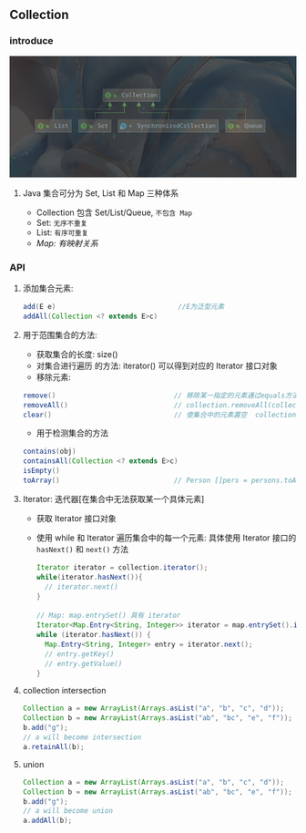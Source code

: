 ## Collection

### introduce

![avatar](/static/image/java/javase-collection-struct.png)

1. Java 集合可分为 Set, List 和 Map 三种体系

   - Collection 包含 Set/List/Queue, `不包含 Map`
   - Set: `无序不重复`
   - List: `有序可重复`
   - _Map: 有映射关系_

### API

1. 添加集合元素:

   ```java
   add(E e)                              //E为泛型元素
   addAll(Collection <? extends E>c)
   ```

2. 用于范围集合的方法:

   - 获取集合的长度: size()
   - 对集合进行遍历 的方法: iterator() 可以得到对应的 Iterator 接口对象
   - 移除元素:

   ```java
   remove()                             // 移除某一指定的元素通过equals方法来判断要移除的元素是否在集合中, 以及是否移除成功
   removeAll()                          // collection.removeAll(collection);
   clear()                              // 使集合中的元素置空  collection.clear();
   ```

   - 用于检测集合的方法

   ```java
   contains(obj)
   containsAll(Collection <? extends E>c)
   isEmpty()
   toArray()                            // Person []pers = persons.toArray(new Person[0]);
   ```

3. Iterator: 迭代器[在集合中无法获取某一个具体元素]

   - 获取 Iterator 接口对象
   - 使用 while 和 Iterator 遍历集合中的每一个元素: 具体使用 Iterator 接口的 `hasNext()` 和 `next()` 方法

     ```java
     Iterator iterator = collection.iterator();
     while(iterator.hasNext()){
       // iterator.next()
     }

     // Map: map.entrySet() 具有 iterator
     Iterator<Map.Entry<String, Integer>> iterator = map.entrySet().iterator();
     while (iterator.hasNext()) {
       Map.Entry<String, Integer> entry = iterator.next();
       // entry.getKey()
       // entry.getValue()
     }
     ```

4. collection intersection

   ```java
   Collection a = new ArrayList(Arrays.asList("a", "b", "c", "d"));
   Collection b = new ArrayList(Arrays.asList("ab", "bc", "e", "f"));
   b.add("g");
   // a will become intersection
   a.retainAll(b);
   ```

5. union

   ```java
   Collection a = new ArrayList(Arrays.asList("a", "b", "c", "d"));
   Collection b = new ArrayList(Arrays.asList("ab", "bc", "e", "f"));
   b.add("g");
   // a will become union
   a.addAll(b);
   ```
